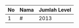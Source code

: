 | No | Nama            | Jumlah Level |
|----|-----------------|--------------|
| 1  | #    |    2013        |
